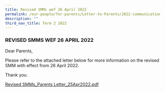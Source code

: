 ```yaml
---
title: Revised SMMs wef 26 April 2022
permalink: /our-people/for-parents/Letter-to-Parents/2022-communications/Term-2-2022/revised-smms/
description: ""
third_nav_title: Term 2 2022
---
```


### REVISED SMMS WEF 26 APRIL 2022

Dear Parents,  
  
Please refer to the attached letter below for more information on the revised SMM with effect from 26 April 2022.  
  
Thank you.  
  
[Revised SMMs_Parents Letter_25Apr2022.pdf](/files/Revised%20SMMs_Parents%20Letter_25Apr2022.pdf)